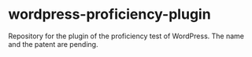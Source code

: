 wordpress-proficiency-plugin
============================

Repository for the plugin of the proficiency test of WordPress. The name and the patent are pending.
